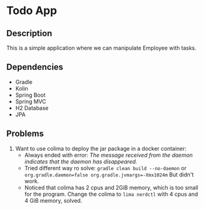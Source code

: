 # Todo App

## Description
This is a simple application where we can manipulate Employee with tasks.


## Dependencies
- Gradle
- Kolin
- Spring Boot
- Spring MVC
- H2 Database
- JPA

## Problems 
1. Want to use colima to deploy the jar package in a docker container:
   * Always ended with error: *The message received from the daemon indicates that the daemon has disappeared.*
   * Tried different way ro solve: ```gradle clean build --no-daemon``` or ```org.gradle.daemon=false
     org.gradle.jvmargs=-Xmx1024m``` But didn't work.
   * Noticed that colima has 2 cpus and 2GiB memory, which is too small for the program. Change the colima to ```lima nerdctl``` with 4 cpus and 4 GiB memory, solved.
   

    

